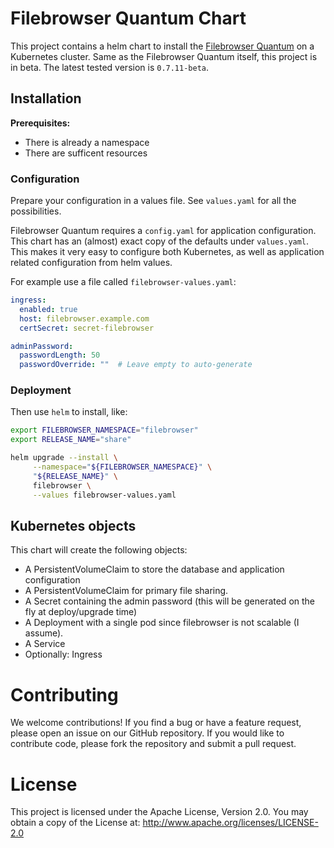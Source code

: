 
# Filebrowser Quantum Chart

This project contains a helm chart to install the [Filebrowser Quantum](https://github.com/gtsteffaniak/filebrowser) on a Kubernetes cluster.
Same as the Filebrowser Quantum itself, this project is in beta. The latest tested version is `0.7.11-beta`.


## Installation

**Prerequisites:**
- There is already a namespace
- There are sufficent resources

### Configuration

Prepare your configuration in a values file. See `values.yaml` for all the possibilities. 

Filebrowser Quantum requires a `config.yaml` for application configuration. This chart has an (almost) exact copy of the defaults under `values.yaml`. This makes it very easy to configure both Kubernetes, as well as application related configuration from helm values.

For example use a file called `filebrowser-values.yaml`:

```yaml
ingress:
  enabled: true
  host: filebrowser.example.com
  certSecret: secret-filebrowser

adminPassword:
  passwordLength: 50
  passwordOverride: ""  # Leave empty to auto-generate
```

### Deployment

Then use `helm` to install, like:

```bash
export FILEBROWSER_NAMESPACE="filebrowser"
export RELEASE_NAME="share"

helm upgrade --install \
     --namespace="${FILEBROWSER_NAMESPACE}" \
     "${RELEASE_NAME}" \
     filebrowser \
     --values filebrowser-values.yaml
```

## Kubernetes objects
This chart will create the following objects:

- A PersistentVolumeClaim to store the database and application configuration
- A PersistentVolumeClaim for primary file sharing. 
- A Secret containing the admin password (this will be generated on the fly at deploy/upgrade time)
- A Deployment with a single pod since filebrowser is not scalable (I assume).
- A Service
- Optionally: Ingress

# Contributing
We welcome contributions! If you find a bug or have a feature request, please open an issue on our GitHub repository. If you would like to contribute code, please fork the repository and submit a pull request.

# License
This project is licensed under the Apache License, Version 2.0. You may obtain a copy of the License at:
http://www.apache.org/licenses/LICENSE-2.0
